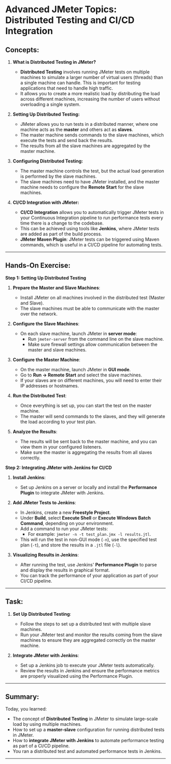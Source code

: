 # **Advanced JMeter Topics: Distributed Testing and CI/CD Integration**

## **Concepts:**

1. **What is Distributed Testing in JMeter?**
   - **Distributed Testing** involves running JMeter tests on multiple machines to simulate a larger number of virtual users (threads) than a single machine can handle. This is important for testing applications that need to handle high traffic.
   - It allows you to create a more realistic load by distributing the load across different machines, increasing the number of users without overloading a single system.
2. **Setting Up Distributed Testing:**

   - JMeter allows you to run tests in a distributed manner, where one machine acts as the **master** and others act as **slaves**.
   - The master machine sends commands to the slave machines, which execute the tests and send back the results.
   - The results from all the slave machines are aggregated by the master machine.

3. **Configuring Distributed Testing:**
   - The master machine controls the test, but the actual load generation is performed by the slave machines.
   - The slave machines need to have JMeter installed, and the master machine needs to configure the **Remote Start** for the slave machines.
4. **CI/CD Integration with JMeter:**
   - **CI/CD Integration** allows you to automatically trigger JMeter tests in your Continuous Integration pipeline to run performance tests every time there is a change to the codebase.
   - This can be achieved using tools like **Jenkins**, where JMeter tests are added as part of the build process.
   - **JMeter Maven Plugin**: JMeter tests can be triggered using Maven commands, which is useful in a CI/CD pipeline for automating tests.

---

## **Hands-On Exercise:**

**Step 1: Setting Up Distributed Testing**

1. **Prepare the Master and Slave Machines**:

   - Install JMeter on all machines involved in the distributed test (Master and Slave).
   - The slave machines must be able to communicate with the master over the network.

2. **Configure the Slave Machines**:

   - On each slave machine, launch JMeter in **server mode**:
     - Run `jmeter-server` from the command line on the slave machine.
     - Make sure firewall settings allow communication between the master and slave machines.

3. **Configure the Master Machine**:

   - On the master machine, launch JMeter in **GUI mode**.
   - Go to **Run → Remote Start** and select the slave machines.
   - If your slaves are on different machines, you will need to enter their IP addresses or hostnames.

4. **Run the Distributed Test**:

   - Once everything is set up, you can start the test on the master machine.
   - The master will send commands to the slaves, and they will generate the load according to your test plan.

5. **Analyze the Results**:
   - The results will be sent back to the master machine, and you can view them in your configured listeners.
   - Make sure the master is aggregating the results from all slaves correctly.

**Step 2: Integrating JMeter with Jenkins for CI/CD**

1. **Install Jenkins**:

   - Set up Jenkins on a server or locally and install the **Performance Plugin** to integrate JMeter with Jenkins.

2. **Add JMeter Tests to Jenkins**:

   - In Jenkins, create a new **Freestyle Project**.
   - Under **Build**, select **Execute Shell** or **Execute Windows Batch Command**, depending on your environment.
   - Add a command to run your JMeter tests:
     - For example: `jmeter -n -t test_plan.jmx -l results.jtl`.
   - This will run the test in non-GUI mode (`-n`), use the specified test plan (`-t`), and store the results in a `.jtl` file (`-l`).

3. **Visualizing Results in Jenkins**:
   - After running the test, use Jenkins' **Performance Plugin** to parse and display the results in graphical format.
   - You can track the performance of your application as part of your CI/CD pipeline.

---

## **Task:**

1. **Set Up Distributed Testing**:

   - Follow the steps to set up a distributed test with multiple slave machines.
   - Run your JMeter test and monitor the results coming from the slave machines to ensure they are aggregated correctly on the master machine.

2. **Integrate JMeter with Jenkins**:
   - Set up a Jenkins job to execute your JMeter tests automatically.
   - Review the results in Jenkins and ensure the performance metrics are properly visualized using the Performance Plugin.

---

## **Summary:**

Today, you learned:

- The concept of **Distributed Testing** in JMeter to simulate large-scale load by using multiple machines.
- How to set up a **master-slave** configuration for running distributed tests in JMeter.
- How to **integrate JMeter with Jenkins** to automate performance testing as part of a CI/CD pipeline.
- You ran a distributed test and automated performance tests in Jenkins.

---
